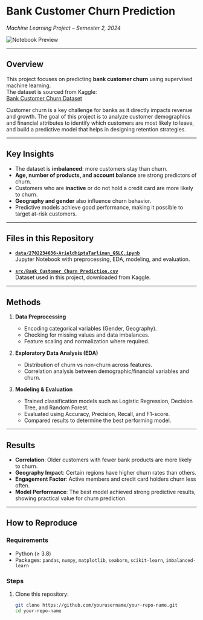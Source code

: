 # Bank Customer Churn Prediction  
*Machine Learning Project – Semester 2, 2024*  

![Notebook Preview](./data/2702234636-ArieldhiptaTarliman_GSLC.ipynb)

---

## Overview  
This project focuses on predicting **bank customer churn** using supervised machine learning.  
The dataset is sourced from Kaggle:  
[Bank Customer Churn Dataset](https://www.kaggle.com/datasets/gauravtopre/bank-customer-churn-dataset/data)  

Customer churn is a key challenge for banks as it directly impacts revenue and growth. The goal of this project is to analyze customer demographics and financial attributes to identify which customers are most likely to leave, and build a predictive model that helps in designing retention strategies.  

---

## Key Insights  
- The dataset is **imbalanced**: more customers stay than churn.  
- **Age, number of products, and account balance** are strong predictors of churn.  
- Customers who are **inactive** or do not hold a credit card are more likely to churn.  
- **Geography and gender** also influence churn behavior.  
- Predictive models achieve good performance, making it possible to target at-risk customers.  

---

## Files in this Repository  
- **[`data/2702234636-ArieldhiptaTarliman_GSLC.ipynb`](./data/2702234636-ArieldhiptaTarliman_GSLC.ipynb)**  
  Jupyter Notebook with preprocessing, EDA, modeling, and evaluation.  

- **[`src/Bank Customer Churn Prediction.csv`](./src/Bank%20Customer%20Churn%20Prediction.csv)**  
  Dataset used in this project, downloaded from Kaggle.  

---

## Methods  
1. **Data Preprocessing**  
   - Encoding categorical variables (Gender, Geography).  
   - Checking for missing values and data imbalances.  
   - Feature scaling and normalization where required.  

2. **Exploratory Data Analysis (EDA)**  
   - Distribution of churn vs non-churn across features.  
   - Correlation analysis between demographic/financial variables and churn.  

3. **Modeling & Evaluation**  
   - Trained classification models such as Logistic Regression, Decision Tree, and Random Forest.  
   - Evaluated using Accuracy, Precision, Recall, and F1-score.  
   - Compared results to determine the best performing model.  

---

## Results  
- **Correlation**: Older customers with fewer bank products are more likely to churn.  
- **Geography Impact**: Certain regions have higher churn rates than others.  
- **Engagement Factor**: Active members and credit card holders churn less often.  
- **Model Performance**: The best model achieved strong predictive results, showing practical value for churn prediction.  

---

## How to Reproduce  
### Requirements  
- Python (≥ 3.8)  
- Packages: `pandas`, `numpy`, `matplotlib`, `seaborn`, `scikit-learn`, `imbalanced-learn`  

### Steps  
1. Clone this repository:  
   ```bash
   git clone https://github.com/yourusername/your-repo-name.git
   cd your-repo-name
